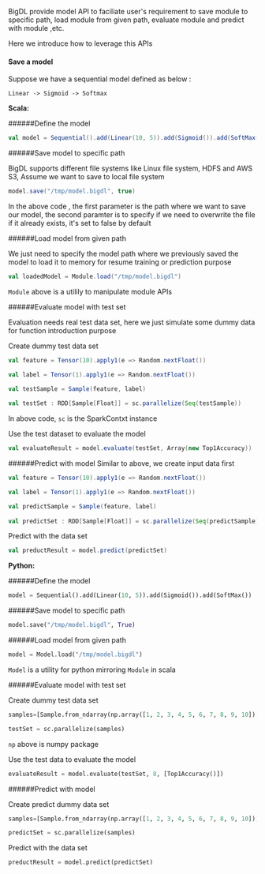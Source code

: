 BigDL provide model API to faciliate user's requirement to save module to specific path, load module from given path, evaluate module and predict with module ,etc.

Here we introduce how to leverage this APIs


#### Save a model

Suppose we have a sequential model defined as below : 

```
Linear -> Sigmoid -> Softmax
```

**Scala:**

######Define the model

```scala
val model = Sequential().add(Linear(10, 5)).add(Sigmoid()).add(SoftMax())
```

######Save model to specific path

BigDL supports different file systems like Linux file system, HDFS and AWS S3, Assume we want to save to local file system
```scala
model.save("/tmp/model.bigdl", true)
```

In the above code , the first parameter is the path where we want to save our model, the second paramter is to specify if we need to overwrite the file if it already exists, it's set to false by default

######Load model from given path

We just need to specify the model path where we previously saved the model to load it to memory for resume training or prediction purpose

```scala
val loadedModel = Module.load("/tmp/model.bigdl")
```
`Module` above is a utilily  to manipulate module APIs

######Evaluate model with test set

Evaluation needs real test data set, here we just simulate some dummy data for function introduction purpose

Create dummy test data set

```scala
val feature = Tensor(10).apply1(e => Random.nextFloat())

val label = Tensor(1).apply1(e => Random.nextFloat())

val testSample = Sample(feature, label)
    
val testSet : RDD[Sample[Float]] = sc.parallelize(Seq(testSample))
```
In above code, `sc` is the SparkContxt instance

Use the test dataset to evaluate the model

```scala
val evaluateResult = model.evaluate(testSet, Array(new Top1Accuracy))
```

######Predict with model
Similar to above, we create input data first
```scala
val feature = Tensor(10).apply1(e => Random.nextFloat())

val label = Tensor(1).apply1(e => Random.nextFloat())

val predictSample = Sample(feature, label)
    
val predictSet : RDD[Sample[Float]] = sc.parallelize(Seq(predictSample))
```

Predict with the data set
```scala
val preductResult = model.predict(predictSet)
```

**Python:**

######Define the model
```python
model = Sequential().add(Linear(10, 5)).add(Sigmoid()).add(SoftMax())
```
######Save model to specific path

```python
model.save("/tmp/model.bigdl", True)
```
######Load model from given path

```python
model = Model.load("/tmp/model.bigdl")
```

`Model` is a utility for python mirroring `Module` in scala

######Evaluate model with test set

Create dummy test data set 

```python
samples=[Sample.from_ndarray(np.array([1, 2, 3, 4, 5, 6, 7, 8, 9, 10]), np.array([2.0]))]

testSet = sc.parallelize(samples)

```
`np` above is numpy package

Use the test data to evaluate the model

```python
evaluateResult = model.evaluate(testSet, 8, [Top1Accuracy()])
```

######Predict with model

Create predict dummy data set
```python
samples=[Sample.from_ndarray(np.array([1, 2, 3, 4, 5, 6, 7, 8, 9, 10]), np.array([2.0]))]

predictSet = sc.parallelize(samples)
```
Predict with the data set

```python
preductResult = model.predict(predictSet)
```
